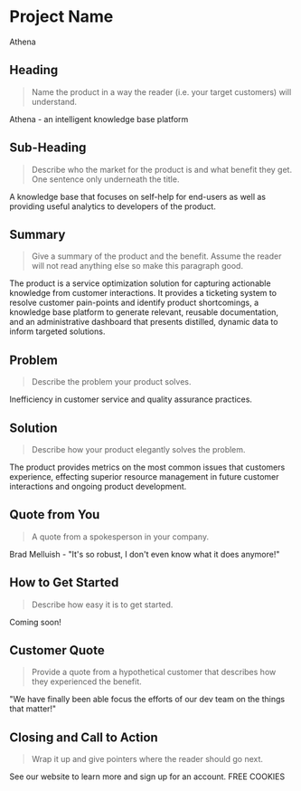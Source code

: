 # Project Name #
Athena

<!--
> This material was originally posted [here](http://www.quora.com/What-is-Amazons-approach-to-product-development-and-product-management). It is reproduced here for posterities sake.

There is an approach called "working backwards" that is widely used at Amazon. They work backwards from the customer, rather than starting with an idea for a product and trying to bolt customers onto it. While working backwards can be applied to any specific product decision, using this approach is especially important when developing new products or features.

For new initiatives a product manager typically starts by writing an internal press release announcing the finished product. The target audience for the press release is the new/updated product's customers, which can be retail customers or internal users of a tool or technology. Internal press releases are centered around the customer problem, how current solutions (internal or external) fail, and how the new product will blow away existing solutions.

If the benefits listed don't sound very interesting or exciting to customers, then perhaps they're not (and shouldn't be built). Instead, the product manager should keep iterating on the press release until they've come up with benefits that actually sound like benefits. Iterating on a press release is a lot less expensive than iterating on the product itself (and quicker!).

If the press release is more than a page and a half, it is probably too long. Keep it simple. 3-4 sentences for most paragraphs. Cut out the fat. Don't make it into a spec. You can accompany the press release with a FAQ that answers all of the other business or execution questions so the press release can stay focused on what the customer gets. My rule of thumb is that if the press release is hard to write, then the product is probably going to suck. Keep working at it until the outline for each paragraph flows.

Oh, and I also like to write press-releases in what I call "Oprah-speak" for mainstream consumer products. Imagine you're sitting on Oprah's couch and have just explained the product to her, and then you listen as she explains it to her audience. That's "Oprah-speak", not "Geek-speak".

Once the project moves into development, the press release can be used as a touchstone; a guiding light. The product team can ask themselves, "Are we building what is in the press release?" If they find they're spending time building things that aren't in the press release (overbuilding), they need to ask themselves why. This keeps product development focused on achieving the customer benefits and not building extraneous stuff that takes longer to build, takes resources to maintain, and doesn't provide real customer benefit (at least not enough to warrant inclusion in the press release).
 -->

## Heading ##
  > Name the product in a way the reader (i.e. your target customers) will understand.

  Athena - an intelligent knowledge base platform

## Sub-Heading ##
  > Describe who the market for the product is and what benefit they get. One sentence only underneath the title.

  A knowledge base that focuses on self-help for end-users as well as providing useful analytics to developers of the product.

## Summary ##
  > Give a summary of the product and the benefit. Assume the reader will not read anything else so make this paragraph good.

  The product is a service optimization solution for capturing actionable knowledge from customer interactions. It provides a ticketing system to resolve customer pain-points and identify product shortcomings, a knowledge base platform to generate relevant, reusable documentation, and an administrative dashboard that presents distilled, dynamic data to inform targeted solutions.

## Problem ##
  > Describe the problem your product solves.

  Inefficiency in customer service and quality assurance practices.

## Solution ##
  > Describe how your product elegantly solves the problem.

  The product provides metrics on the most common issues that customers experience, effecting superior resource management in future customer interactions and ongoing product development.

## Quote from You ##
  > A quote from a spokesperson in your company.

  Brad Melluish - "It's so robust, I don't even know what it does anymore!"

## How to Get Started ##
  > Describe how easy it is to get started.

  Coming soon!

## Customer Quote ##
  > Provide a quote from a hypothetical customer that describes how they experienced the benefit.

  "We have finally been able focus the efforts of our dev team on the things that matter!"

## Closing and Call to Action ##
  > Wrap it up and give pointers where the reader should go next.

  See our website to learn more and sign up for an account. FREE COOKIES
